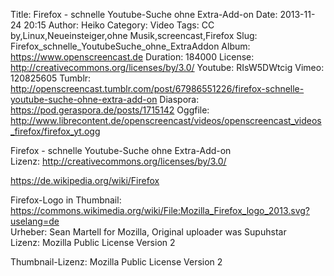 Title: Firefox - schnelle Youtube-Suche ohne Extra-Add-on
Date: 2013-11-24 20:15
Author: Heiko
Category: Video
Tags: CC by,Linux,Neueinsteiger,ohne Musik,screencast,Firefox
Slug: Firefox_schnelle_YoutubeSuche_ohne_ExtraAddon
Album: https://www.openscreencast.de
Duration: 184000
License: http://creativecommons.org/licenses/by/3.0/
Youtube: RIsW5DWtcig
Vimeo: 120825605
Tumblr: http://openscreencast.tumblr.com/post/67986551226/firefox-schnelle-youtube-suche-ohne-extra-add-on
Diaspora: https://pod.geraspora.de/posts/1715142
Oggfile: http://www.librecontent.de/openscreencast/videos/openscreencast_videos_firefox/firefox_yt.ogg

Firefox - schnelle Youtube-Suche ohne Extra-Add-on  
Lizenz: <http://creativecommons.org/licenses/by/3.0/>  
  
<https://de.wikipedia.org/wiki/Firefox>  
  
Firefox-Logo in Thumbnail:  
<https://commons.wikimedia.org/wiki/File:Mozilla_Firefox_logo_2013.svg?uselang=de>  
Urheber: Sean Martell for Mozilla, Original uploader was Supuhstar  
Lizenz: Mozilla Public License Version 2  
  
Thumbnail-Lizenz: Mozilla Public License Version 2

